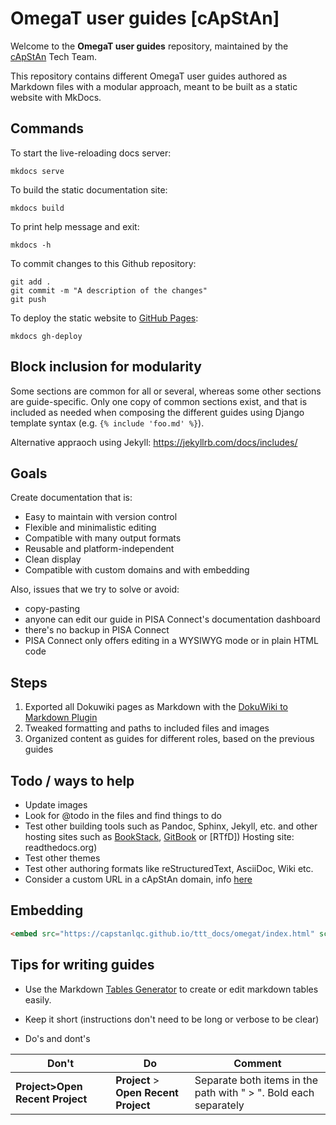 # OmegaT user guides [cApStAn]

Welcome to the **OmegaT user guides** repository, maintained by the [cApStAn](http://www.capstan.be) Tech Team.

This repository contains different OmegaT user guides authored as Markdown files with a modular approach, meant to be built as a static website with MkDocs.

## Commands

To start the live-reloading docs server:

```
mkdocs serve
``` 

To build the static documentation site:

```
mkdocs build
``` 

To print help message and exit:

```
mkdocs -h
``` 

To commit changes to this Github repository:

```
git add .
git commit -m "A description of the changes"
git push
``` 

To deploy the static website to [GitHub Pages](https://capstanlqc.github.io/omegat-guides/):

```
mkdocs gh-deploy
``` 


## Block inclusion for modularity

Some sections are common for all or several, whereas some other sections are guide-specific. Only one copy of common sections exist, and that is included as needed when composing the different guides using Django template syntax (e.g. `{% include 'foo.md' %}`).

Alternative appraoch using Jekyll: https://jekyllrb.com/docs/includes/

## Goals

Create documentation that is:

+ Easy to maintain with version control
+ Flexible and minimalistic editing
+ Compatible with many output formats
+ Reusable and platform-independent
+ Clean display
+ Compatible with custom domains and with embedding

Also, issues that we try to solve or avoid: 

- copy-pasting
- anyone can edit our guide in PISA Connect's documentation dashboard
- there's no backup in PISA Connect
- PISA Connect only offers editing in a WYSIWYG mode or in plain HTML code

## Steps

1. Exported all Dokuwiki pages as Markdown with the [DokuWiki to Markdown Plugin](https://www.dokuwiki.org/plugin:dw2markdown)
2. Tweaked formatting and paths to included files and images
3. Organized content as guides for different roles, based on the previous guides

## Todo / ways to help

+ Update images
+ Look for @todo in the files and find things to do
+ Test other building tools such as Pandoc, Sphinx, Jekyll, etc. and other hosting sites such as [BookStack](https://www.bookstackapp.com/), [GitBook](Gitbook) or [RTfD])
Hosting site: readthedocs.org)
+ Test other themes
+ Test other authoring formats like reStructuredText, AsciiDoc, Wiki etc.
+ Consider a custom URL in a cApStAn domain, info [here](https://docs.github.com/en/pages/configuring-a-custom-domain-for-your-github-pages-site)


## Embedding

```html
<embed src="https://capstanlqc.github.io/ttt_docs/omegat/index.html" scrolling="no" frameborder="0" width="100%" height="600">
``` 

## Tips for writing guides

+ Use the Markdown [Tables Generator](https://www.tablesgenerator.com/markdown_tables) to create or edit markdown tables easily.

+ Keep it short (instructions don't need to be long or verbose to be clear)

+ Do's and dont's

| Don't | Do  | Comment |
|-------|-----|---------|
| **Project>Open Recent Project**    | **Project** > **Open Recent Project** | Separate both items in the path with " > ". Bold each separately     |


